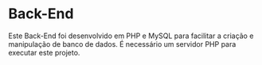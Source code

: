 # Back-End

Este Back-End foi desenvolvido em PHP e MySQL para facilitar a criação e manipulação de banco de dados. É necessário um servidor PHP para executar este projeto.
